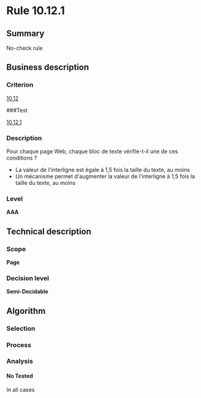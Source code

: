# Rule 10.12.1

## Summary

No-check rule

## Business description

### Criterion

[10.12](http://references.modernisation.gouv.fr/referentiel-technique-0#crit-10-12)

###Test

[10.12.1](http://references.modernisation.gouv.fr/referentiel-technique-0#test-10-12-1)

### Description

Pour chaque page Web, chaque bloc de texte v&eacute;rifie-t-il une de ces conditions ? 
 
 *  La valeur de l'interligne est &eacute;gale &agrave; 1,5 fois la taille du texte, au moins 
 *  Un m&eacute;canisme permet d'augmenter la valeur de l'interligne &agrave; 1,5 fois la taille du texte, au moins 


### Level

**AAA**

## Technical description

### Scope

**Page**

### Decision level

**Semi-Decidable**

## Algorithm

### Selection

### Process

### Analysis

#### No Tested 

In all cases

